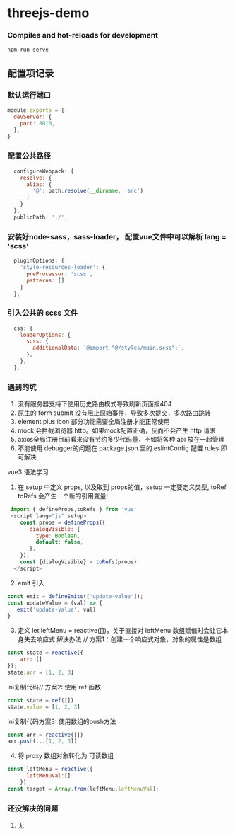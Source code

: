 # threejs-demo

### Compiles and hot-reloads for development
```
npm run serve
```
## 配置项记录
### 默认运行端口
``` js
module.exports = {
  devServer: {
    port: 8010,
  },
}
```
### 配置公共路径
``` js
  configureWebpack: {
    resolve: {
      alias: {
        '@': path.resolve(__dirname, 'src')
      }
    }
  },
  publicPath: './',
```
### 安装好node-sass，sass-loader， 配置vue文件中可以解析  lang = 'scss' 
``` js
  pluginOptions: {
    'style-resources-loader': {
      preProcessor: 'scss',
      patterns: []
    }
  },
```
### 引入公共的 scss 文件
``` js
  css: {
    loaderOptions: {
      scss: {
        additionalData: `@import "@/styles/main.scss";`,
      },
    },
  },
```

### 遇到的坑
1. 没有服务器支持下使用历史路由模式导致刷新页面报404
2. 原生的 form submit 没有阻止原始事件，导致多次提交，多次路由跳转
3. element plus icon 部分功能需要全局注册才能正常使用
4. mock 会拦截浏览器 http。如果mock配置正确，反而不会产生 http 请求
5. axios全局注册目前看来没有节约多少代码量，不如将各种 api 放在一起管理
6. 不能使用 debugger的问题在 package.json 里的 eslintConfig 配置 rules 即可解决


vue3 语法学习
1. 在 setup 中定义 props, 以及取到 props的值，setup 一定要定义类型, toRef toRefs 会产生一个新的引用变量!
```js
 import { defineProps,toRefs } from 'vue'
 <script lang="js" setup>
    const props = defineProps({
       dialogVisible: {
         type: Boolean,
         default: false,
       },
    });
    const {dialogVisible} = toRefs(props)
  </script>
```
2. emit 引入
```js
const emit = defineEmits(['update-value']);
const updateValue = (val) => {
   emit('update-value', val)
}
```
3. 定义 let leftMenu = reactive([])，关于直接对 leftMenu 数组赋值时会让它本身失去响应式
   解决办法
// 方案1：创建一个响应式对象，对象的属性是数组
```js
const state = reactive({
    arr: []
});
state.arr = [1, 2, 3]
```
ini复制代码// 方案2: 使用 ref 函数 
```js
const state = ref([])
state.value = [1, 2, 3]
```
ini复制代码方案3: 使用数组的push方法
```js
const arr = reactive([])
arr.push(...[1, 2, 3])
```
4. 将 proxy 数组对象转化为 可读数组
```js
const leftMenu = reactive({
      leftMenuVal:[]
    })
const target = Array.from(leftMenu.leftMenuVal);
```


### 还没解决的问题
1. 无
   



